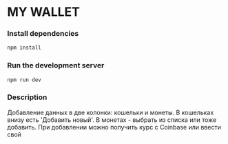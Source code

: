 # MY WALLET

### Install dependencies

```bash
npm install
```

### Run the development server

```bash
npm run dev
```

### Description
Добавление данных в две колонки: кошельки и монеты. В кошельках внизу есть 'Добавить новый'. В монетах - выбрать из списка или тоже добавить. При добавлении можно получить курс с Coinbase или ввести свой
